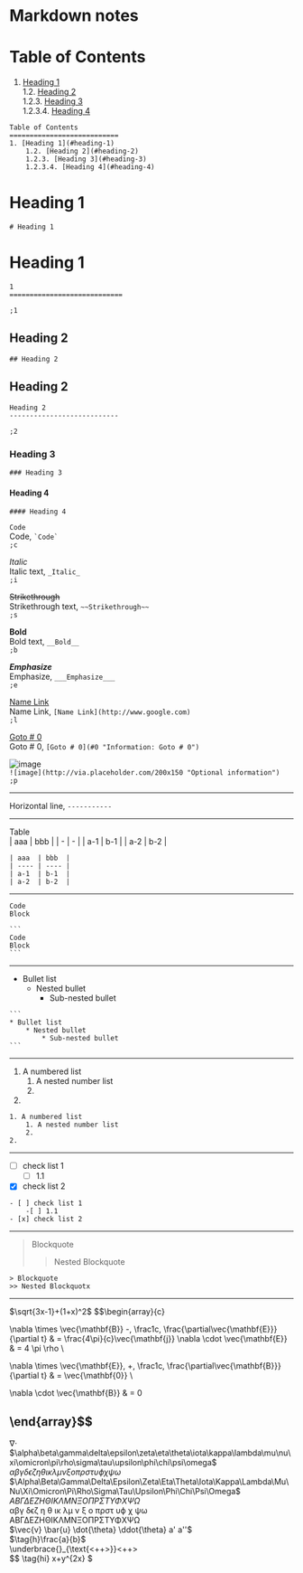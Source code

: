 # Markdown notes
Table of Contents
===========================
1. [Heading 1](#heading-1)  
    1.2. [Heading 2](#heading-2)  
    1.2.3. [Heading 3](#heading-3)  
    1.2.3.4. [Heading 4](#heading-4)  
```
Table of Contents
===========================
1. [Heading 1](#heading-1)  
    1.2. [Heading 2](#heading-2)  
    1.2.3. [Heading 3](#heading-3)  
    1.2.3.4. [Heading 4](#heading-4)  
```


# Heading 1
```
# Heading 1
```

Heading 1
============================
```
1
============================
```
`;1`

## Heading 2
```
## Heading 2
```

Heading 2
---------------------------
```
Heading 2
---------------------------
```
`;2`

### Heading 3
```
### Heading 3
```

#### Heading 4
`#### Heading 4` 

`Code`  
Code, `` `Code` ``  
`;c` 

_Italic_  
Italic text, `_Italic_`  
`;i`

~~Strikethrough~~  
Strikethrough text, `~~Strikethrough~~`  
`;s`

__Bold__  
Bold text, `__Bold__`  
`;b`

___Emphasize___  
Emphasize, `___Emphasize___`  
`;e`

[Name Link](http://www.google.com)  
Name Link, `[Name Link](http://www.google.com)`  
`;l`


[Goto # 0](#0 "Information: Goto # 0")  
Goto # 0, `[Goto # 0](#0 "Information: Goto # 0")`  

![image](http://via.placeholder.com/200x150 "Optional information")  
`![image](http://via.placeholder.com/200x150 "Optional information")`  
`;p`

--------
Horizontal line, `-----------`  


--------
Table  
| aaa | bbb |
| -   | -   |
| a-1 | b-1 |
| a-2 | b-2 |
```
| aaa  | bbb  |
| ---- | ---- |
| a-1  | b-1  |
| a-2  | b-2  |
```
--------
```
Code
Block
```
````
```
Code
Block
```
````
--------

* Bullet list
	* Nested bullet
		* Sub-nested bullet
````
```
* Bullet list
	* Nested bullet
		* Sub-nested bullet
```
````
--------
1. A numbered list
	1. A nested number list
	2. 
2. 
```
1. A numbered list
	1. A nested number list
	2. 
2.
```

--------
- [ ] check list 1
	- [ ] 1.1
- [x] check list 2
```
- [ ] check list 1
	-[ ] 1.1
- [x] check list 2
```
--------

> Blockquote
>> Nested Blockquote
```
> Blockquote
>> Nested Blockquotx
```
------


$\sqrt{3x-1}+(1+x)^2$
$$\begin{array}{c}

\nabla \times \vec{\mathbf{B}} -\, \frac1c\, \frac{\partial\vec{\mathbf{E}}}{\partial t} &
= \frac{4\pi}{c}\vec{\mathbf{j}}    \nabla \cdot \vec{\mathbf{E}} & = 4 \pi \rho \\

\nabla \times \vec{\mathbf{E}}\, +\, \frac1c\, \frac{\partial\vec{\mathbf{B}}}{\partial t} & = \vec{\mathbf{0}} \\

\nabla \cdot \vec{\mathbf{B}} & = 0

\end{array}$$
-------------------------------------

$\nabla \cdot$  
$\alpha\beta\gamma\delta\epsilon\zeta\eta\theta\iota\kappa\lambda\mu\nu\xi\omicron\pi\rho\sigma\tau\upsilon\phi\chi\psi\omega$  
$αβγδϵζηθικλμνξoπρστυϕχψω$  
$\Alpha\Beta\Gamma\Delta\Epsilon\Zeta\Eta\Theta\Iota\Kappa\Lambda\Mu\Nu\Xi\Omicron\Pi\Rho\Sigma\Tau\Upsilon\Phi\Chi\Psi\Omega$  
$ABΓΔEZHΘIKΛMNΞOΠPΣTΥΦXΨΩ$  
αβγ δϵζ η θ ικ λμ ν ξ o πρστ υϕ χ ψω  
ABΓΔEZHΘIKΛMNΞOΠPΣTΥΦXΨΩ  
$\vec{v} \bar{u} \dot{\theta} \ddot{\theta} a' a''$  
$\tag{h}\frac{a}{b}$  
\underbrace{}_{\text{<++>}}<++>  
$$
\tag{hi} x+y^{2x}
$

